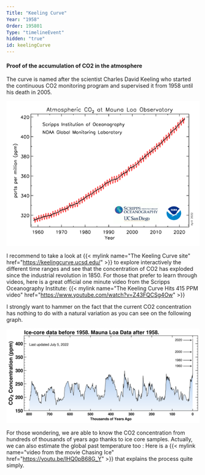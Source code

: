 ```yaml
---
Title: "Keeling Curve"
Year: "1958"
Order: 195801
Type: "timelineEvent"
hidden: "true"
id: keelingCurve
---
```


#### Proof of the accumulation of CO2 in the atmosphere

The curve is named after the scientist Charles David Keeling who started the continuous CO2 monitoring program and supervised it from 1958 until his death in 2005.

![](/img/ecology/timelines/main/co2_data_mlo.png)

I recommend to take a look at {{< mylink name="The Keeling Curve site" href="https://keelingcurve.ucsd.edu/"  >}} to explore interactively the different time ranges and see that the concentration of CO2 has exploded since the industrial revolution in 1850. For those that prefer to learn through videos, here is a great official one minute video from the Scripps Oceanography Institute: {{< mylink name="The Keeling Curve Hits 415 PPM video" href="https://www.youtube.com/watch?v=Z43FQCSg4Ow"  >}}

I strongly want to hammer on the fact that the current CO2 concentration has nothing to do with a natural variation as you can see on the following graph.

![](/img/ecology/timelines/main/co2_800k.png)

For those wondering, we are able to know the CO2 concentration from hundreds of thousands of years ago thanks to ice core samples. Actually, we can also estimate the global past temperature too : Here is a {{< mylink name="video from the movie Chasing Ice" href="https://youtu.be/lHQ0pB68G_Y" >}} that explains the process quite simply.